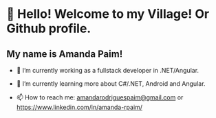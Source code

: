 # 👋 Hello! Welcome to my Village! Or Github profile.

## My name is Amanda Paim!
- 🔭 I’m currently working as a fullstack developer in .NET/Angular.
  
- 🌱 I’m currently learning more about C#/.NET, Android and Angular.

- 📫 How to reach me: amandarodriguespaim@gmail.com or https://www.linkedin.com/in/amanda-rpaim/
  
<!--
**amandap2/amandap2** is a ✨ _special_ ✨ repository because its `README.md` (this file) appears on your GitHub profile.

Here are some ideas to get you started:

 ...
...
- 👯 I’m looking to collaborate on ...
- 🤔 I’m looking for help with ...
- 💬 Ask me about ...
...
- 😄 Pronouns: ...
- ⚡ Fun fact: ...
-->
